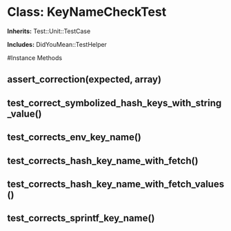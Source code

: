 # Class: KeyNameCheckTest
**Inherits:** Test::Unit::TestCase
    
**Includes:** DidYouMean::TestHelper
  




#Instance Methods
## assert_correction(expected, array) [](#method-i-assert_correction)

## test_correct_symbolized_hash_keys_with_string_value() [](#method-i-test_correct_symbolized_hash_keys_with_string_value)

## test_corrects_env_key_name() [](#method-i-test_corrects_env_key_name)

## test_corrects_hash_key_name_with_fetch() [](#method-i-test_corrects_hash_key_name_with_fetch)

## test_corrects_hash_key_name_with_fetch_values() [](#method-i-test_corrects_hash_key_name_with_fetch_values)

## test_corrects_sprintf_key_name() [](#method-i-test_corrects_sprintf_key_name)

